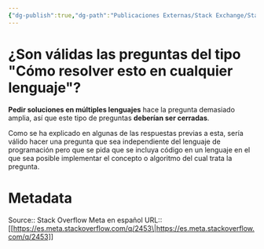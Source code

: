 ```yaml
---
{"dg-publish":true,"dg-path":"Publicaciones Externas/Stack Exchange/Stack Overflow en español/Stack Overflow en español Meta/es.meta.stackoverflow.com-2453.md","permalink":"/publicaciones-externas/stack-exchange/stack-overflow-en-espanol/stack-overflow-en-espanol-meta/es-meta-stackoverflow-com-2453/","title":"¿Son válidas las preguntas del tipo \"Cómo resolver esto en cualquier lenguaje\"?","hide":true,"noteIcon":"\"0\"","created":"2024-04-03T12:49:10.374-06:00","updated":"2024-04-05T16:44:01.847-06:00"}
---
```


# ¿Son válidas las preguntas del tipo "Cómo resolver esto en cualquier lenguaje"?

**Pedir soluciones en múltiples lenguajes** hace la pregunta demasiado amplia, así que este tipo de preguntas **deberían ser cerradas**.

Como se ha explicado en algunas de las respuestas previas a esta, sería válido hacer una pregunta que sea independiente del lenguaje de programación pero que se pida que se incluya código en un lenguaje en el que sea posible implementar el concepto o algoritmo del cual trata la pregunta.

# Metadata
Source:: Stack Overflow Meta en español
URL:: [[https://es.meta.stackoverflow.com/q/2453\|https://es.meta.stackoverflow.com/q/2453]]


